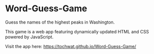# Word-Guess-Game
Guess the names of the highest peaks in Washington.

This game is a web app featuring dynamically updated HTML and CSS powered by JavaScript.

Visit the app here: https://tochwat.github.io/Word-Guess-Game/
